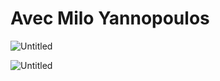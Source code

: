 # Avec Milo Yannopoulos

![Untitled](Avec%20Milo%20Yannopoulos%20dbd4637adc724612b8767d3fc485e586/Untitled.png)

![Untitled](Avec%20Milo%20Yannopoulos%20dbd4637adc724612b8767d3fc485e586/Untitled%201.png)